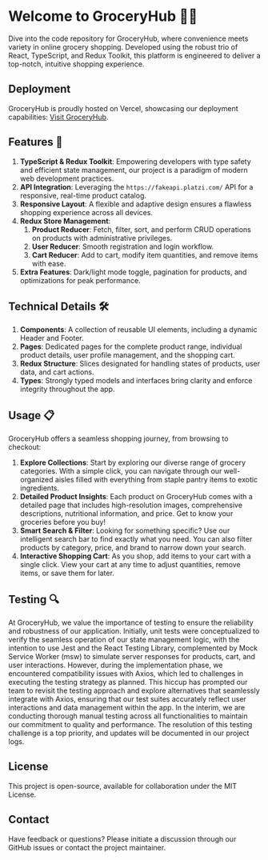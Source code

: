 # Welcome to GroceryHub 🛒✨

Dive into the code repository for GroceryHub, where convenience meets variety in online grocery shopping. Developed using the robust trio of React, TypeScript, and Redux Toolkit, this platform is engineered to deliver a top-notch, intuitive shopping experience.

## Deployment
GroceryHub is proudly hosted on Vercel, showcasing our deployment capabilities: [Visit GroceryHub](https://e-commerce-website-beige-xi.vercel.app/).

## Features 🌟
1. **TypeScript & Redux Toolkit**: Empowering developers with type safety and efficient state management, our project is a paradigm of modern web development practices.
2. **API Integration**: Leveraging the `https://fakeapi.platzi.com/` API for a responsive, real-time product catalog.
3. **Responsive Layout**: A flexible and adaptive design ensures a flawless shopping experience across all devices.
4. **Redux Store Management**:
   1. **Product Reducer**: Fetch, filter, sort, and perform CRUD operations on products with administrative privileges.
   2. **User Reducer**: Smooth registration and login workflow.
   3. **Cart Reducer**: Add to cart, modify item quantities, and remove items with ease.
5. **Extra Features**: Dark/light mode toggle, pagination for products, and optimizations for peak performance.

## Technical Details 🛠️
1. **Components**: A collection of reusable UI elements, including a dynamic Header and Footer.
2. **Pages**: Dedicated pages for the complete product range, individual product details, user profile management, and the shopping cart.
3. **Redux Structure**: Slices designated for handling states of products, user data, and cart actions.
4. **Types**: Strongly typed models and interfaces bring clarity and enforce integrity throughout the app.

## Usage 📋
GroceryHub offers a seamless shopping journey, from browsing to checkout:
1. **Explore Collections**: Start by exploring our diverse range of grocery categories. With a simple click, you can navigate through our well-organized aisles filled with everything from staple pantry items to exotic ingredients.
2. **Detailed Product Insights**: Each product on GroceryHub comes with a detailed page that includes high-resolution images, comprehensive descriptions, nutritional information, and price. Get to know your groceries before you buy!
3. **Smart Search & Filter**: Looking for something specific? Use our intelligent search bar to find exactly what you need. You can also filter products by category, price, and brand to narrow down your search.
4. **Interactive Shopping Cart**: As you shop, add items to your cart with a single click. View your cart at any time to adjust quantities, remove items, or save them for later.

## Testing 🔍
At GroceryHub, we value the importance of testing to ensure the reliability and robustness of our application. Initially, unit tests were conceptualized to verify the seamless operation of our state management logic, with the intention to use Jest and the React Testing Library, complemented by Mock Service Worker (msw) to simulate server responses for products, cart, and user interactions.
However, during the implementation phase, we encountered compatibility issues with Axios, which led to challenges in executing the testing strategy as planned. This hiccup has prompted our team to revisit the testing approach and explore alternatives that seamlessly integrate with Axios, ensuring that our test suites accurately reflect user interactions and data management within the app.
In the interim, we are conducting thorough manual testing across all functionalities to maintain our commitment to quality and performance. The resolution of this testing challenge is a top priority, and updates will be documented in our project logs.

## License
This project is open-source, available for collaboration under the MIT License.

## Contact
Have feedback or questions? Please initiate a discussion through our GitHub issues or contact the project maintainer.
